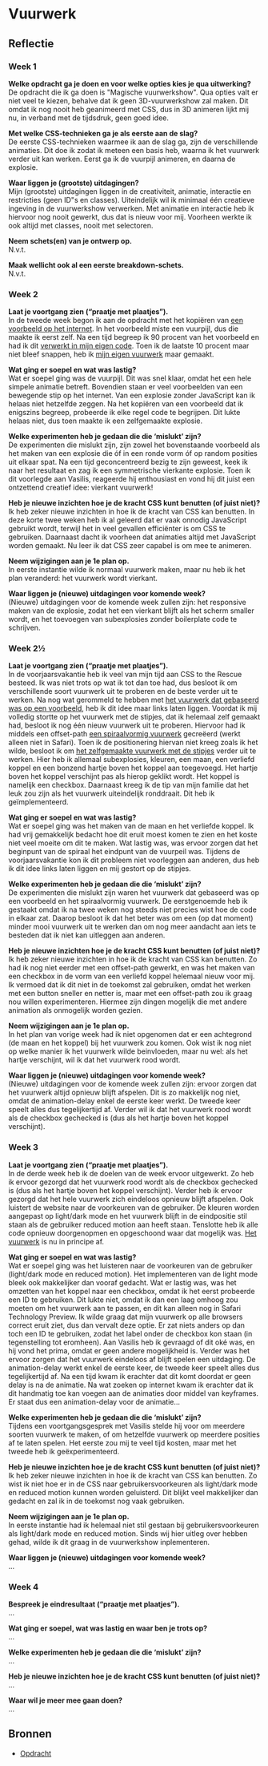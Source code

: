 # Vuurwerk

## Reflectie

### Week 1
**Welke opdracht ga je doen en voor welke opties kies je qua uitwerking?**  
De opdracht die ik ga doen is "Magische vuurwerkshow". Qua opties valt er niet veel te kiezen, behalve dat ik geen 3D-vuurwerkshow zal maken. Dit omdat ik nog nooit heb geanimeerd met CSS, dus in 3D animeren lijkt mij nu, in verband met de tijdsdruk, geen goed idee.

**Met welke CSS-technieken ga je als eerste aan de slag?**  
De eerste CSS-technieken waarmee ik aan de slag ga, zijn de verschillende animaties. Dit doe ik zodat ik meteen een basis heb, waarna ik het vuurwerk verder uit kan werken. Eerst ga ik de vuurpijl animeren, en daarna de explosie.

**Waar liggen je (grootste) uitdagingen?**  
Mijn (grootste) uitdagingen liggen in de creativiteit, animatie, interactie en restricties (geen ID"s en classes). Uiteindelijk wil ik minimaal één creatieve ingeving in de vuurwerkshow verwerken. Met animatie en interactie heb ik hiervoor nog nooit gewerkt, dus dat is nieuw voor mij. Voorheen werkte ik ook altijd met classes, nooit met selectoren.

**Neem schets(en) van je ontwerp op.**  
N.v.t.

**Maak wellicht ook al een eerste breakdown-schets.**  
N.v.t.

### Week 2
**Laat je voortgang zien (“praatje met plaatjes”).**  
In de tweede week begon ik aan de opdracht met het kopiëren van [een voorbeeld op het internet](https://codepen.io/MinzCode/pen/abmwmOG). In het voorbeeld miste een vuurpijl, dus die maakte ik eerst zelf. Na een tijd begreep ik 90 procent van het voorbeeld en had ik dit [verwerkt in mijn eigen code](https://codepen.io/lisannevanvliet/pen/oNoyaYx). Toen ik de laatste 10 procent maar niet bleef snappen, heb ik [mijn eigen vuurwerk](https://codepen.io/lisannevanvliet/pen/LYOrgxG) maar gemaakt.

**Wat ging er soepel en wat was lastig?**  
Wat er soepel ging was de vuurpijl. Dit was snel klaar, omdat het een hele simpele animatie betreft. Bovendien staan er veel voorbeelden van een bewegende stip op het internet. Van een explosie zonder JavaScript kan ik helaas niet hetzelfde zeggen. Na het kopiëren van een voorbeeld dat ik enigszins begreep, probeerde ik elke regel code te begrijpen. Dit lukte helaas niet, dus toen maakte ik een zelfgemaakte explosie.

**Welke experimenten heb je gedaan die die ‘mislukt’ zijn?**  
De experimenten die mislukt zijn, zijn zowel het bovenstaande voorbeeld als het maken van een explosie die óf in een ronde vorm óf op random posities uit elkaar spat. Na een tijd geconcentreerd bezig te zijn geweest, keek ik naar het resultaat en zag ik een symmetrische vierkante explosie. Toen ik dit voorlegde aan Vasilis, reageerde hij enthousiast en vond hij dit juist een ontzettend creatief idee: vierkant vuurwerk!

**Heb je nieuwe inzichten hoe je de kracht CSS kunt benutten (of juist niet)?**  
Ik heb zeker nieuwe inzichten in hoe ik de kracht van CSS kan benutten. In deze korte twee weken heb ik al geleerd dat er vaak onnodig JavaScript gebruikt wordt, terwijl het in veel gevallen efficiënter is om CSS te gebruiken. Daarnaast dacht ik voorheen dat animaties altijd met JavaScript worden gemaakt. Nu leer ik dat CSS zeer capabel is om mee te animeren.

**Neem wijzigingen aan je 1e plan op.**  
In eerste instantie wilde ik normaal vuurwerk maken, maar nu heb ik het plan veranderd: het vuurwerk wordt vierkant.

**Waar liggen je (nieuwe) uitdagingen voor komende week?**  
(Nieuwe) uitdagingen voor de komende week zullen zijn: het responsive maken van de explosie, zodat het een vierkant blijft als het scherm smaller wordt, en het  toevoegen van subexplosies zonder boilerplate code te schrijven.

### Week 2½
**Laat je voortgang zien (“praatje met plaatjes”).**  
In de voorjaarsvakantie heb ik veel van mijn tijd aan CSS to the Rescue besteed. Ik was niet trots op wat ik tot dan toe had, dus besloot ik om verschillende soort vuurwerk uit te proberen en de beste verder uit te werken. Na nog wat gerommeld te hebben met [het vuurwerk dat gebaseerd was op een voorbeeld](https://codepen.io/lisannevanvliet/pen/jOaJYYv), heb ik dit idee maar links laten liggen. Voordat ik mij volledig stortte op het vuurwerk met de stipjes, dat ik helemaal zelf gemaakt had, besloot ik nog één nieuw vuurwerk uit te proberen. Hiervoor had ik middels een offset-path [een spiraalvormig vuurwerk](https://codepen.io/lisannevanvliet/pen/WNXmdyK) gecreëerd (werkt alleen niet in Safari).  Toen ik de positionering hiervan niet kreeg zoals ik het wilde, besloot ik om [het zelfgemaakte vuurwerk met de stipjes](https://codepen.io/lisannevanvliet/pen/wvPOprp) verder uit te werken. Hier heb ik allemaal subexplosies, kleuren, een maan, een verliefd koppel en een bonzend hartje boven het koppel aan toegevoegd. Het hartje boven het koppel verschijnt pas als hierop geklikt wordt. Het koppel is namelijk een checkbox. Daarnaast kreeg ik de tip van mijn familie dat het leuk zou zijn als het vuurwerk uiteindelijk ronddraait. Dit heb ik geïmplementeerd.

**Wat ging er soepel en wat was lastig?**  
Wat er soepel ging was het maken van de maan en het verliefde koppel. Ik had vrij gemakkelijk bedacht hoe dit eruit moest komen te zien en het koste niet veel moeite om dit te maken. Wat lastig was, was ervoor  zorgen dat het beginpunt van de spiraal het eindpunt van de vuurpeil was. Tijdens de voorjaarsvakantie kon ik dit probleem niet voorleggen aan anderen, dus heb ik dit idee links laten liggen en mij gestort op de stipjes.

**Welke experimenten heb je gedaan die die ‘mislukt’ zijn?**  
De experimenten die mislukt zijn waren het vuurwerk dat gebaseerd was op een voorbeeld en het spiraalvormig vuurwerk. De eerstgenoemde heb ik gestaakt omdat ik na twee weken nog steeds niet precies wist hoe de code in elkaar zat. Daarop besloot ik dat het beter was om een (op dat moment) minder mooi vuurwerk uit te werken dan om nog meer aandacht aan iets te besteden dat ik niet kan uitleggen aan anderen.

**Heb je nieuwe inzichten hoe je de kracht CSS kunt benutten (of juist niet)?**  
Ik heb zeker nieuwe inzichten in hoe ik de kracht van CSS kan benutten. Zo had ik nog niet eerder met een offset-path gewerkt, en was het maken van een checkbox in de vorm van een verliefd koppel helemaal nieuw voor mij. Ik vermoed dat ik dit niet in de toekomst zal gebruiken, omdat het werken met een button sneller en netter is, maar met een offset-path zou ik graag nou willen experimenteren. Hiermee zijn dingen mogelijk die met andere animation als onmogelijk worden gezien.

**Neem wijzigingen aan je 1e plan op.**  
In het plan van vorige week had ik niet opgenomen dat er een achtegrond (de maan en het koppel) bij het vuurwerk zou komen. Ook wist ik nog niet op welke manier ik het vuurwerk wilde beinvloeden, maar nu wel: als het hartje verschijnt, wil ik dat het vuurwerk rood wordt.

**Waar liggen je (nieuwe) uitdagingen voor komende week?**  
(Nieuwe) uitdagingen voor de komende week zullen zijn: ervoor zorgen dat het vuurwerk altijd opnieuw blijft afspelen. Dit is zo makkelijk nog niet, omdat de animation-delay enkel de eerste keer werkt. De tweede keer speelt alles dus tegelijkertijd af. Verder wil ik dat het vuurwerk rood wordt als de checkbox gechecked is (dus als het hartje boven het koppel verschijnt).

### Week 3
**Laat je voortgang zien (“praatje met plaatjes”).**  
In de derde week heb ik de doelen van de week ervoor uitgewerkt. Zo heb ik ervoor gezorgd dat het vuurwerk rood wordt als de checkbox gechecked is (dus als het hartje boven het koppel verschijnt). Verder heb ik ervoor gezorgd dat het hele vuurwerk zich eindeloos opnieuw blijft afspelen. Ook luistert de website naar de voorkeuren van de gebruiker. De kleuren worden aangepast op light/dark mode en het vuurwerk blijft in de eindpositie stil staan als de gebruiker reduced motion aan heeft staan. Tenslotte heb ik alle code opnieuw doorgenopmen en opgeschoond waar dat mogelijk was. [Het vuurwerk](https://codepen.io/lisannevanvliet/pen/ExbMQgg) is nu in principe af.

**Wat ging er soepel en wat was lastig?**  
Wat er soepel ging was het luisteren naar de voorkeuren van de gebruiker (light/dark mode en reduced motion). Het implementeren van de light mode bleek ook makkelijker dan vooraf gedacht. Wat er lastig was, was het omzetten van het koppel naar een checkbox, omdat ik het eerst probeerde een ID te gebruiken. Dit lukte niet, omdat ik dan een laag omhoog zou moeten om het vuurwerk aan te passen, en dit kan alleen nog in Safari Technology Preview. Ik wilde graag dat mijn vuurwerk op alle browsers correct eruit ziet, dus dan vervalt deze optie. Er zat niets anders op dan toch een ID te gebruiken, zodat het label onder de checkbox kon staan (in tegenstelling tot eromheen). Aan Vasilis heb ik gevraagd of dit oké was, en hij vond het prima, omdat er geen andere mogelijkheid is. Verder was het ervoor zorgen dat het vuurwerk eindeloos af blijft spelen een uitdaging. De animation-delay werkt enkel de eerste keer, de tweede keer speelt alles dus tegelijkertijd af. Na een tijd kwam ik erachter dat dit komt doordat er geen delay is na de animatie. Na wat zoeken op internet kwam ik erachter dat ik dit handmatig toe kan voegen aan de animaties door middel van keyframes. Er staat dus een animation-delay voor de animatie...

**Welke experimenten heb je gedaan die die ‘mislukt’ zijn?**  
Tijdens een voortgangsgesprek met Vasilis stelde hij voor om meerdere soorten vuurwerk te maken, of om hetzelfde vuurwerk op meerdere posities af te laten spelen. Het eerste zou mij te veel tijd kosten, maar met het tweede heb ik geëxperimenteerd.

**Heb je nieuwe inzichten hoe je de kracht CSS kunt benutten (of juist niet)?**  
Ik heb zeker nieuwe inzichten in hoe ik de kracht van CSS kan benutten. Zo wist ik niet hoe er in de CSS naar gebruikersvoorkeuren als light/dark mode en reduced motion kunnen worden geluisterd. Dit blijkt veel makkelijker dan gedacht en zal ik in de toekomst nog vaak gebruiken.

**Neem wijzigingen aan je 1e plan op.**  
In eerste instantie had ik helemaal niet stil gestaan bij gebruikersvoorkeuren als light/dark mode en reduced motion. Sinds wij hier uitleg over hebben gehad, wilde ik dit graag in de vuurwerkshow inplementeren.

**Waar liggen je (nieuwe) uitdagingen voor komende week?**  
...

### Week 4
**Bespreek je eindresultaat (“praatje met plaatjes”).**  
...

**Wat ging er soepel, wat was lastig en waar ben je trots op?**  
...

**Welke experimenten heb je gedaan die die ‘mislukt’ zijn?**  
...

**Heb je nieuwe inzichten hoe je de kracht CSS kunt benutten (of juist niet)?**  
...

**Waar wil je meer mee gaan doen?**  
...

## Bronnen
- [Opdracht](https://cmda-minor-web.github.io/css-to-the-rescue-2122/index.html)
